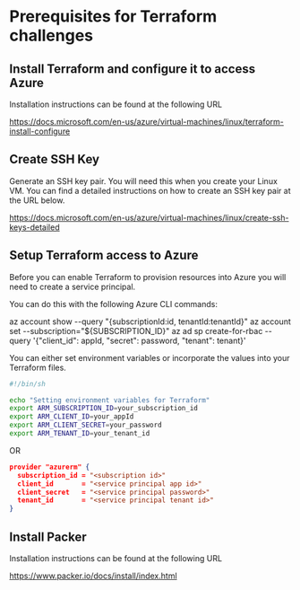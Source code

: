 # Prerequisites for Terraform challenges

## Install Terraform and configure it to access Azure

Installation instructions can be found at the following URL

https://docs.microsoft.com/en-us/azure/virtual-machines/linux/terraform-install-configure


## Create SSH Key

Generate an SSH key pair. You will need this when you create your Linux VM. You can find a detailed instructions on how to create an SSH key pair at the URL below. 

https://docs.microsoft.com/en-us/azure/virtual-machines/linux/create-ssh-keys-detailed

## Setup Terraform access to Azure

Before you can enable Terraform to provision resources into Azure you will need to create a service principal. 

You can do this with the following Azure CLI commands:

az account show --query "{subscriptionId:id, tenantId:tenantId}"
az account set --subscription="${SUBSCRIPTION_ID}"
az ad sp create-for-rbac --query '{"client_id": appId, "secret": password, "tenant": tenant}'

You can either set environment variables or incorporate the values into your Terraform files. 
```Bash
#!/bin/sh

echo "Setting environment variables for Terraform"  
export ARM_SUBSCRIPTION_ID=your_subscription_id  
export ARM_CLIENT_ID=your_appId  
export ARM_CLIENT_SECRET=your_password  
export ARM_TENANT_ID=your_tenant_id  
```
OR  
```json
provider "azurerm" {  
  subscription_id = "<subscription id>"  
  client_id       = "<service principal app id>"    
  client_secret   = "<service principal password>"    
  tenant_id       = "<service principal tenant id>"    
}  
```
## Install Packer

Installation instructions can be found at the following URL

https://www.packer.io/docs/install/index.html
